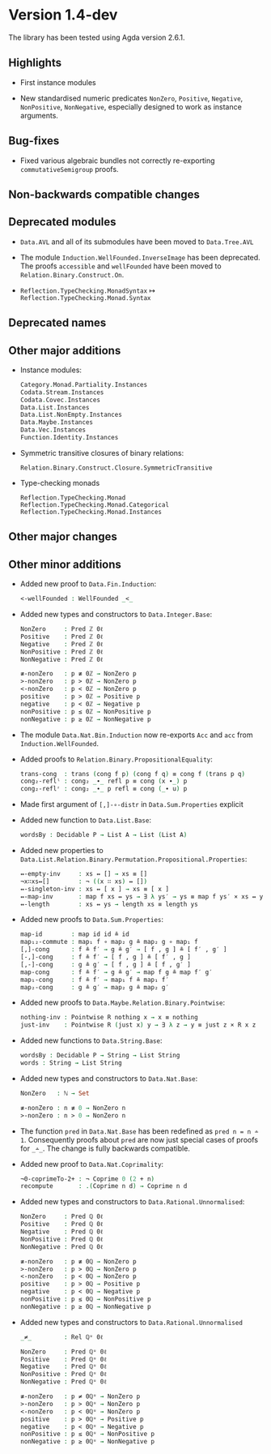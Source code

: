 Version 1.4-dev
===============

The library has been tested using Agda version 2.6.1.

Highlights
----------

* First instance modules

* New standardised numeric predicates `NonZero`, `Positive`, `Negative`,
  `NonPositive`, `NonNegative`, especially designed to work as instance
  arguments.

Bug-fixes
---------

* Fixed various algebraic bundles not correctly re-exporting
  `commutativeSemigroup` proofs.

Non-backwards compatible changes
--------------------------------

Deprecated modules
------------------

* `Data.AVL` and all of its submodules have been moved to `Data.Tree.AVL`

* The module `Induction.WellFounded.InverseImage` has been deprecated. The proofs
  `accessible` and `wellFounded` have been moved to `Relation.Binary.Construct.On`.

* `Reflection.TypeChecking.MonadSyntax` ↦ `Reflection.TypeChecking.Monad.Syntax`

Deprecated names
----------------


Other major additions
---------------------

* Instance modules:
  ```agda
  Category.Monad.Partiality.Instances
  Codata.Stream.Instances
  Codata.Covec.Instances
  Data.List.Instances
  Data.List.NonEmpty.Instances
  Data.Maybe.Instances
  Data.Vec.Instances
  Function.Identity.Instances
  ```

* Symmetric transitive closures of binary relations:
  ```
  Relation.Binary.Construct.Closure.SymmetricTransitive
  ```

* Type-checking monads
  ```
  Reflection.TypeChecking.Monad
  Reflection.TypeChecking.Monad.Categorical
  Reflection.TypeChecking.Monad.Instances
  ```

Other major changes
-------------------

Other minor additions
---------------------

* Added new proof to `Data.Fin.Induction`:
  ```agda
  <-wellFounded : WellFounded _<_
  ```

* Added new types and constructors to `Data.Integer.Base`:
  ```agda
  NonZero     : Pred ℤ 0ℓ
  Positive    : Pred ℤ 0ℓ
  Negative    : Pred ℤ 0ℓ
  NonPositive : Pred ℤ 0ℓ
  NonNegative : Pred ℤ 0ℓ

  ≢-nonZero   : p ≢ 0ℤ → NonZero p
  >-nonZero   : p > 0ℤ → NonZero p
  <-nonZero   : p < 0ℤ → NonZero p
  positive    : p > 0ℤ → Positive p
  negative    : p < 0ℤ → Negative p
  nonPositive : p ≤ 0ℤ → NonPositive p
  nonNegative : p ≥ 0ℤ → NonNegative p
  ```

* The module `Data.Nat.Bin.Induction` now re-exports `Acc` and `acc` from `Induction.WellFounded`.

* Added proofs to `Relation.Binary.PropositionalEquality`:
  ```agda
  trans-cong  : trans (cong f p) (cong f q) ≡ cong f (trans p q)
  cong₂-reflˡ : cong₂ _∙_ refl p ≡ cong (x ∙_) p
  cong₂-reflʳ : cong₂ _∙_ p refl ≡ cong (_∙ u) p
  ```

* Made first argument of `[,]-∘-distr` in `Data.Sum.Properties` explicit

* Added new function to `Data.List.Base`:
  ```agda
  wordsBy : Decidable P → List A → List (List A)
  ```

* Added new properties to ` Data.List.Relation.Binary.Permutation.Propositional.Properties`:
  ```agda
  ↭-empty-inv     : xs ↭ [] → xs ≡ []
  ¬x∷xs↭[]        : ¬ ((x ∷ xs) ↭ [])
  ↭-singleton-inv : xs ↭ [ x ] → xs ≡ [ x ]
  ↭-map-inv       : map f xs ↭ ys → ∃ λ ys′ → ys ≡ map f ys′ × xs ↭ ys′
  ↭-length        : xs ↭ ys → length xs ≡ length ys
  ```

* Added new proofs to `Data.Sum.Properties`:
  ```agda
  map-id        : map id id ≗ id
  map₁₂-commute : map₁ f ∘ map₂ g ≗ map₂ g ∘ map₁ f
  [,]-cong      : f ≗ f′ → g ≗ g′ → [ f , g ] ≗ [ f′ , g′ ]
  [-,]-cong     : f ≗ f′ → [ f , g ] ≗ [ f′ , g ]
  [,-]-cong     : g ≗ g′ → [ f , g ] ≗ [ f , g′ ]
  map-cong      : f ≗ f′ → g ≗ g′ → map f g ≗ map f′ g′
  map₁-cong     : f ≗ f′ → map₁ f ≗ map₁ f′
  map₂-cong     : g ≗ g′ → map₂ g ≗ map₂ g′
  ```

* Added new proofs to `Data.Maybe.Relation.Binary.Pointwise`:
  ```agda
  nothing-inv : Pointwise R nothing x → x ≡ nothing
  just-inv    : Pointwise R (just x) y → ∃ λ z → y ≡ just z × R x z
  ```

* Added new functions to `Data.String.Base`:
  ```agda
  wordsBy : Decidable P → String → List String
  words : String → List String
  ```

* Added new types and constructors to `Data.Nat.Base`:
  ```agda
  NonZero   : ℕ → Set

  ≢-nonZero : n ≢ 0 → NonZero n
  >-nonZero : n > 0 → NonZero n
  ```

* The function `pred` in `Data.Nat.Base` has been redefined as `pred n = n ∸ 1`.
  Consequently proofs about `pred` are now just special cases of proofs for `_∸_`.
  The change is fully backwards compatible.

* Added new proof to `Data.Nat.Coprimality`:
  ```agda
  ¬0-coprimeTo-2+ : ¬ Coprime 0 (2 + n)
  recompute       : .(Coprime n d) → Coprime n d
  ```

* Added new types and constructors to `Data.Rational.Unnormalised`:
  ```agda
  NonZero     : Pred ℚ 0ℓ
  Positive    : Pred ℚ 0ℓ
  Negative    : Pred ℚ 0ℓ
  NonPositive : Pred ℚ 0ℓ
  NonNegative : Pred ℚ 0ℓ

  ≢-nonZero   : p ≢ 0ℚ → NonZero p
  >-nonZero   : p > 0ℚ → NonZero p
  <-nonZero   : p < 0ℚ → NonZero p
  positive    : p > 0ℚ → Positive p
  negative    : p < 0ℚ → Negative p
  nonPositive : p ≤ 0ℚ → NonPositive p
  nonNegative : p ≥ 0ℚ → NonNegative p
  ```

* Added new types and constructors to `Data.Rational.Unnormalised`
  ```agda
  _≠_         : Rel ℚᵘ 0ℓ

  NonZero     : Pred ℚᵘ 0ℓ
  Positive    : Pred ℚᵘ 0ℓ
  Negative    : Pred ℚᵘ 0ℓ
  NonPositive : Pred ℚᵘ 0ℓ
  NonNegative : Pred ℚᵘ 0ℓ

  ≢-nonZero   : p ≠ 0ℚᵘ → NonZero p
  >-nonZero   : p > 0ℚᵘ → NonZero p
  <-nonZero   : p < 0ℚᵘ → NonZero p
  positive    : p > 0ℚᵘ → Positive p
  negative    : p < 0ℚᵘ → Negative p
  nonPositive : p ≤ 0ℚᵘ → NonPositive p
  nonNegative : p ≥ 0ℚᵘ → NonNegative p
  ```
